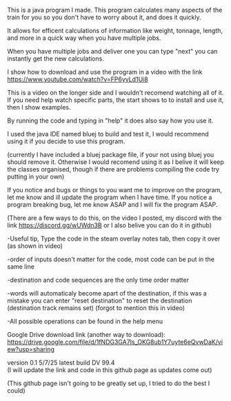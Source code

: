 This is a java program I made. This program calculates many aspects of the train for you so you don't have to worry about it, and does it quickly.

It allows for efficent calculations of information like weight, tonnage, length, and more in a quick way when you have multiple jobs.

When you have multiple jobs and deliver one you can type "next" you can instantly get the new calculations.


I show how to download and use the program in a video with the link https://www.youtube.com/watch?v=FP6yvLd1Ui8  

This is a video on the longer side and I wouldn't recomend watching all of it. If you need help watch specific parts, the start shows to to install and use it, then I show examples.

By running the code and typing in "help" it does also say how you use it.


I used the java IDE named bluej to build and test it, I would recommend using it if you decide to use this program.

(currently I have included a bluej package file, if your not using bluej you should remove it. Otherwise I would recomend using it as I belive it will keep the classes organised, though if there are problems compiling the code try putting in your own)


If you notice and bugs or things to you want me to improve on the program, let me know and ill update the program when I have time. If you notice a program breaking bug, let me know ASAP and I will fix the program ASAP.

(There are a few ways to do this, on the video I posted, my discord with the link https://discord.gg/wUWdn3B   or I also belive you can do it in github)


-Useful tip, Type the code in the steam overlay notes tab, then copy it over (as shown in video)

-order of inputs doesn't matter for the code, most code can be put in the same line

-destination and code sequences are the only time order matter

-words will automaticaly become apart of the destination, if this was a mistake you can enter "reset destination" to reset the destination (destination track remains set) (forgot to mention this in video)

-All possible operations can be found in the help menu


Google Drive download link (another way to download): https://drive.google.com/file/d/1fNDG3GA7Is_OKG8ub1Y7uyte6eQvwDaK/view?usp=sharing

version 0.1        5/7/25      latest build DV 99.4  
(I will update the link and code in this github page as updates come out)


(This github page isn't going to be greatly set up, I tried to do the best I could)

